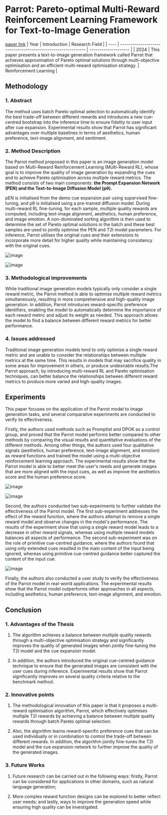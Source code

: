 # Parrot: Pareto-optimal Multi-Reward Reinforcement Learning Framework for Text-to-Image Generation
[paper link](https://arxiv.org/pdf/2401.05675) 
| Year | Introduction                                                         | Research Field                 |
| ---- | ------------------------------------------------------------ | -------------------- |
| 2024 | This paper presents a text-to-image generation framework called Parrot that achieves approximation of Pareto optimal solutions through multi-objective optimisation and an efficient multi-reward optimisation strategy.          |  Reinforcement Learning        |

## Methodology

### 1. Abstract
The method uses batch Pareto optimal selection to automatically identify the best trade-off between different rewards and introduces a new cue-centred bootstrap into the inference time to ensure fidelity to user input after cue expansion. Experimental results show that Parrot has significant advantages over multiple baselines in terms of aesthetics, human preference, text-image alignment, and sentiment.

### 2. Method Description 
The Parrot method proposed in this paper is an image generation model based on Multi-Reward Reinforcement Learning (Multi-Reward RL), whose goal is to improve the quality of image generation by expanding the cues and to achieve Pareto optimisation across multiple reward metrics. The method consists of two main components: **the Prompt Expansion Network (PEN) and the Text-to-Image Diffusion Model (pθ).** 

pEN is initialised from the demo cue expansion pair using supervised fine-tuning, and pθ is initialised using a pre-trained diffusion model. During multi-reward RL fine-tuning, for each sample, multiple quality rewards are computed, including text-image alignment, aesthetics, human preference, and image emotion. A non-dominated sorting algorithm is then used to determine the set of Pareto optimal solutions in the batch and these best samples are used to jointly optimise the PEN and T2I model parameters. For inference, Parrot utilises the original cues and their extensions to incorporate more detail for higher quality while maintaining consistency with the original cues.

![image](https://github.com/user-attachments/assets/f90ac5ed-afb5-4490-b541-4e2808a1c797)

![image](https://github.com/user-attachments/assets/548d7d17-6a72-48e2-a93f-bf97d75b1e45)

### 3. Methodological improvements
While traditional image generation models typically only consider a single reward metric, the Parrot method is able to optimise multiple reward metrics simultaneously, resulting in more comprehensive and high-quality image generation. In addition, Parrot introduces reward-specific preference identifiers, enabling the model to automatically determine the importance of each reward metric and adjust its weight as needed. This approach allows the model to find a balance between different reward metrics for better performance.

### 4. Issues addressed 
Traditional image generation models tend to only optimise a single reward metric and are unable to consider the relationships between multiple metrics at the same time. This results in models that may sacrifice quality in some areas for improvement in others, or produce undesirable results.The Parrot approach, by introducing multi-reward RL and Pareto optimisation techniques, can better balance the relationships between different reward metrics to produce more varied and high-quality images.

## Experiments
This paper focuses on the application of the Parrot model to image generation tasks, and several comparative experiments are conducted to verify its effectiveness.

Firstly, the authors used methods such as Promptist and DPOK as a control group, and proved that the Parrot model performs better compared to other methods by comparing the visual results and quantitative evaluations of the different methods. Among other things, the authors used four qualitative signals (aesthetics, human preference, text-image alignment, and emotion) as reward functions and trained the model using a multi-objective reinforcement learning approach. The experimental results show that the Parrot model is able to better meet the user's needs and generate images that are more aligned with the input cues, as well as improve the aesthetics score and the human preference score.

![image](https://github.com/user-attachments/assets/97ba41a1-43e0-4ccb-a82e-8adb4bd87970)

![image](https://github.com/user-attachments/assets/53298cc3-ddbf-44e8-bed4-c9d3b52d9ef7)

Second, the authors conducted two sub-experiments to further validate the effectiveness of the Parrot model. The first sub-experiment addresses the effect of the reward function, where the authors attempt to remove a single reward model and observe changes in the model's performance. The results of the experiment show that using a single reward model leads to a decrease in other reward signals, whereas using multiple reward models balances all aspects of performance. The second sub-experiment was on the role of primitive cue-centred guidance, where the authors found that using only extended cues resulted in the main content of the input being ignored, whereas using primitive cue-centred guidance better captured the content of the input cue.

![image](https://github.com/user-attachments/assets/87c1a4d7-0dc6-4b07-a481-561a74353a7e)

Finally, the authors also conducted a user study to verify the effectiveness of the Parrot model in real-world applications. The experimental results show that the Parrot model outperforms other approaches in all aspects, including aesthetics, human preference, text-image alignment, and emotion. 

## Conclusion

### 1. Advantages of the Thesis
  1. The algorithm achieves a balance between multiple quality rewards through a multi-objective optimisation strategy and significantly improves the quality of generated images when jointly fine-tuning the T2I model and the cue expansion model.
  
  2. In addition, the authors introduced the original cue-centred guidance technique to ensure that the generated images are consistent with the user cues during inference. Experimental results show that Parrot significantly improves on several quality criteria relative to the benchmark method.

### 2. Innovative points
  1. The methodological innovation of this paper is that it proposes a multi-reward optimisation algorithm, Parrot, which effectively optimises multiple T2I rewards by achieving a balance between multiple quality rewards through batch Pareto optimal selection.
  
  2. Also, the algorithm learns reward-specific preference cues that can be used individually or in combination to control the trade-off between different rewards. In addition, the algorithm jointly fine-tunes the T2I model and the cue expansion network to further improve the quality of the generated images. 

### 3. Future Works
  1. Future research can be carried out in the following ways: firstly, Parrot can be considered for applications in other domains, such as natural language generation;
  
  2.  More complex reward function designs can be explored to better reflect user needs; and lastly, ways to improve the generation speed while ensuring high quality can be investigated. 
